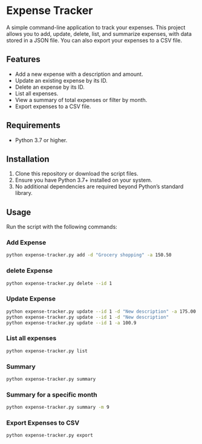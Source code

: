 # Expense Tracker

A simple command-line application to track your expenses. This project allows you to add, update, delete, list, and summarize expenses, with data stored in a JSON file. You can also export your expenses to a CSV file.

## Features

- Add a new expense with a description and amount.
- Update an existing expense by its ID.
- Delete an expense by its ID.
- List all expenses.
- View a summary of total expenses or filter by month.
- Export expenses to a CSV file.

## Requirements

- Python 3.7 or higher.

## Installation

1. Clone this repository or download the script files.
2. Ensure you have Python 3.7+ installed on your system.
3. No additional dependencies are required beyond Python’s standard library.

## Usage

Run the script with the following commands:

### Add Expense
```bash
python expense-tracker.py add -d "Grocery shopping" -a 150.50
```
### delete Expense 
```bash
python expense-tracker.py delete --id 1
```
### Update Expense
```bash
python expense-tracker.py update --id 1 -d "New description" -a 175.00
python expense-tracker.py update --id 1 -d "New description"
python expense-tracker.py update --id 1 -a 100.9
```
### List all expenses
```bash
python expense-tracker.py list
```
### Summary
```bash
python expense-tracker.py summary
```

### Summary for a specific month
```bash
python expense-tracker.py summary -m 9
```
### Export Expenses to CSV
```bash
python expense-tracker.py export
```
